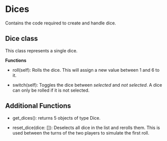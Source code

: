 # Dices 

Contains the code required to create and handle dice.

## Dice class

This class represents a single dice.

**Functions**
- roll(self):
	Rolls the dice.
	This will assign a new value between 1 and 6 
	to it.

- switch(self):
	Toggles the dice between *selected* and *not selected*.
	A dice can only be rolled if it is not selected.

## Additional Functions
- get_dices():
	returns 5 objects of type Dice.

- reset_dice(dice: []):
	Deselects all dice in the list 
	and rerolls them.
	This is used between the turns of the two players
	to simulate the first roll.
